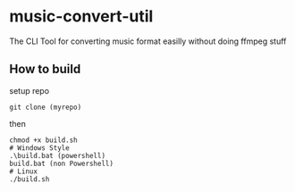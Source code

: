# music-convert-util
The CLI Tool for converting music format easilly without doing ffmpeg stuff
## How to build
setup repo
```shell
git clone (myrepo)
```
then
```shell
chmod +x build.sh
# Windows Style
.\build.bat (powershell)
build.bat (non Powershell)
# Linux
./build.sh
```
